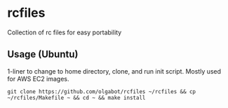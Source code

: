 rcfiles
=======

Collection of rc files for easy portability

## Usage (Ubuntu)

1-liner to change to home directory, clone, and run init script. Mostly used for AWS EC2 images.


```
git clone https://github.com/olgabot/rcfiles ~/rcfiles && cp ~/rcfiles/Makefile ~ && cd ~ && make install
```
